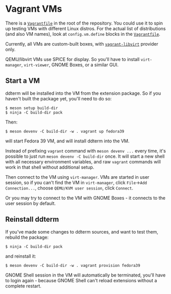 <!--
SPDX-FileCopyrightText: 2022 Aleksandr Mezin <mezin.alexander@gmail.com>

SPDX-License-Identifier: GPL-3.0-or-later
-->

# Vagrant VMs

There is a [`Vagrantfile`] in the root of the repository. You could use it
to spin up testing VMs with different Linux distros. For the actual list of
distributions (and also VM names), look at `config.vm.define` blocks in the
[`Vagrantfile`].

Currently, all VMs are custom-built boxes, with [`vagrant-libvirt`] provider
only.

QEMU/libvirt VMs use SPICE for display. So you'll have to install
`virt-manager`, `virt-viewer`, GNOME Boxes, or a similar GUI.

## Start a VM

ddterm will be installed into the VM from the extension package. So if you
haven't built the package yet, you'll need to do so:

    $ meson setup build-dir
    $ ninja -C build-dir pack

Then:

    $ meson devenv -C build-dir -w . vagrant up fedora39

will start Fedora 39 VM, and will install ddterm into the VM.

Instead of prefixing `vagrant` command with `meson devenv ...` every time,
it's possible to just run `meson devenv -C build-dir` once. It will start a new
shell with all necessary environment variables, and raw `vagrant` commands will
work in that shell without additional setup.

Then connect to the VM using `virt-manager`. VMs are started in user session,
so if you can't find the VM in `virt-manager`, click
`File`->`Add Connection...`, choose `QEMU/KVM user session`, click `Connect`.

Or you may try to connect to the VM with GNOME Boxes - it connects to the user
session by default.

## Reinstall ddterm

If you've made some changes to ddterm sources, and want to test them, rebuild
the package:

    $ ninja -C build-dir pack

and reinstall it:

    $ meson devenv -C build-dir -w . vagrant provision fedora39

GNOME Shell session in the VM will automatically be terminated, you'll have to
login again - because GNOME Shell can't reload extensions without a complete
restart.

[`Vagrantfile`]: /Vagrantfile
[`vagrant-libvirt`]: https://vagrant-libvirt.github.io/vagrant-libvirt/installation.html
